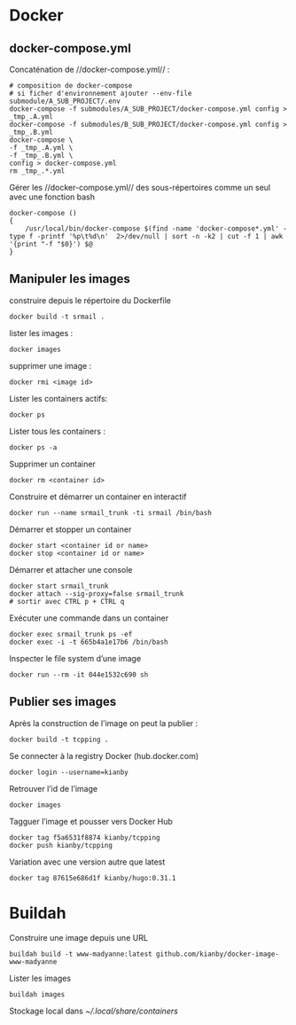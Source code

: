 <!-- title: Les containers -->

# Docker

## docker-compose.yml

Concaténation de //docker-compose.yml// :

    # composition de docker-compose
    # si ficher d'environnement ajouter --env-file submodule/A_SUB_PROJECT/.env 
    docker-compose -f submodules/A_SUB_PROJECT/docker-compose.yml config > _tmp_.A.yml
    docker-compose -f submodules/B_SUB_PROJECT/docker-compose.yml config > _tmp_.B.yml
    docker-compose \
    -f _tmp_.A.yml \
    -f _tmp_.B.yml \
    config > docker-compose.yml
    rm _tmp_.*.yml

Gérer les //docker-compose.yml// des sous-répertoires comme un seul avec une fonction bash

    docker-compose ()
    {
        /usr/local/bin/docker-compose $(find -name 'docker-compose*.yml' -type f -printf '%p\t%d\n'  2>/dev/null | sort -n -k2 | cut -f 1 | awk '{print "-f "$0}') $@
    }

## Manipuler les images

construire depuis le répertoire du Dockerfile

    docker build -t srmail .

lister les images :

    docker images

supprimer une image :

    docker rmi <image id>

Lister les containers actifs:

    docker ps

Lister tous les containers :

    docker ps -a

Supprimer un container

    docker rm <container id>

Construire et démarrer un container en interactif

    docker run --name srmail_trunk -ti srmail /bin/bash

Démarrer et stopper un container

    docker start <container id or name>
    docker stop <container id or name>

Démarrer et attacher une console

    docker start srmail_trunk
    docker attach --sig-proxy=false srmail_trunk
    # sortir avec CTRL p + CTRL q

Exécuter une commande dans un container

    docker exec srmail_trunk ps -ef
    docker exec -i -t 665b4a1e17b6 /bin/bash

Inspecter le file system d’une image

    docker run --rm -it 044e1532c690 sh 

## Publier ses images 

Après la construction de l'image on peut la publier :

    docker build -t tcpping .
    
Se connecter à la registry Docker (hub.docker.com)

    docker login --username=kianby

Retrouver l’id de l’image

    docker images

Tagguer l’image et pousser vers Docker Hub

    docker tag f5a6531f8874 kianby/tcpping
    docker push kianby/tcpping

Variation avec une version autre que latest

    docker tag 87615e686d1f kianby/hugo:0.31.1

# Buildah

Construire une image depuis une URL 

    buildah build -t www-madyanne:latest github.com/kianby/docker-image-www-madyanne

Lister les images 

    buildah images

Stockage local dans *~/.local/share/containers*

